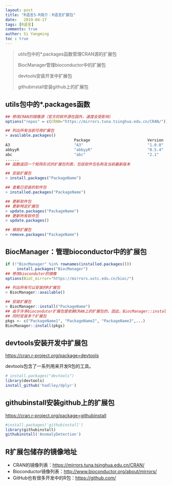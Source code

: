 ```yaml
---
layout: post
title: "R语言5-R简介：R语言扩展包"
date:   2019-04-17
tags: [R语言]
comments: true
author: Si Yangming
toc : true
---
```

> utils包中的*.packages函数管理CRAN源的扩展包
>
> BiocManager管理bioconductor中的扩展包
>
> devtools安装开发中扩展包
>
> githubinstall安装github上的扩展包


## utils包中的*.packages函数
```R
## 修改CRAN的镜像源（官方的软件源在国外，速度会受影响）
options("repos" = c(CRAN="https://mirrors.tuna.tsinghua.edu.cn/CRAN/"))

## 列出所有当前可用扩展包
> available.packages()
                              Package                         Version         
A3                            "A3"                            "1.0.0"         
abbyyR                        "abbyyR"                        "0.5.4"         
abc                           "abc"                           "2.1"           
......
## 函数返回一个矩阵形式的扩展包列表，包括软件包名称及当前最新版本

## 安装扩展包
> install.packages("PackageName")

## 查看已安装的软件包
> installed.packages("PackageName")

## 更新软件包
## 更新特定扩展包
> update.packages("PackageName")
## 更新所有软件包
> update.packages()

## 移除扩展包
> remove.packages("PackageName")
```
## BiocManager：管理bioconductor中的扩展包
```R
if (!"BiocManager" %in% rownames(installed.packages()))
     install.packages("BiocManager")
## 修改biocondutor的镜像
options(BioC_mirror="https://mirrors.ustc.edu.cn/bioc/")

## 列出所有可以安装的R扩展包
> BiocManager::available()

## 安装扩展包
> BiocManager::install("PackageName")
## 由于许多biocondutor扩展包是依赖CRAN上的扩展包的，因此，BiocManager::install()也可以用来安装CRAN的扩展包
## 同时安装多个扩展包
pkgs <- c("PackageName1", "PackageName2", "PackageName3",...)
BiocManager::install(pkgs)
```
## devtools安装开发中扩展包
https://cran.r-project.org/package=devtools

devtools包含了一系列用来开发R包的工具。

```R
# install.packages("devtools")
library(devtools)
install_github('hadlley/dplyr')
```
## githubinstall安装github上的扩展包
https://cran.r-project.org/package=githubinstall
```R
#install.packages('githubinstall') 
library(githubinstall)
githubinstall('AnomalyDetection')
```
## R扩展包储存的镜像地址
* CRAN的镜像列表：https://mirrors.tuna.tsinghua.edu.cn/CRAN/
* Bioconductor镜像列表：http://www.bioconductor.org/about/mirrors/
* GitHub也有很多开发中的R包：https://github.com/

